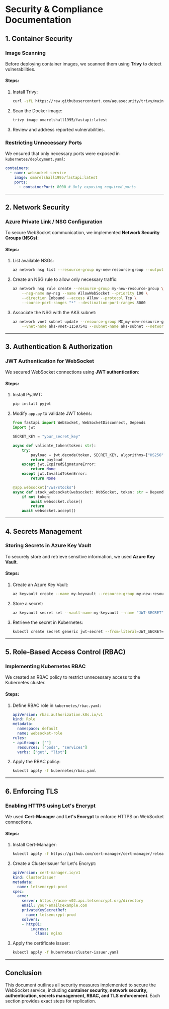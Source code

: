 # Security & Compliance Documentation

## 1. Container Security

### Image Scanning
Before deploying container images, we scanned them using **Trivy** to detect vulnerabilities.

#### Steps:
1. Install Trivy:
   ```sh
   curl -sfL https://raw.githubusercontent.com/aquasecurity/trivy/main/contrib/install.sh | sh
   ```
2. Scan the Docker image:
   ```sh
   trivy image omarelshall1995/fastapi:latest
   ```
3. Review and address reported vulnerabilities.

### Restricting Unnecessary Ports
We ensured that only necessary ports were exposed in `kubernetes/deployment.yaml`:
```yaml
containers:
  - name: websocket-service
    image: omarelshall1995/fastapi:latest
    ports:
      - containerPort: 8000 # Only exposing required ports
```

---

## 2. Network Security

### Azure Private Link / NSG Configuration
To secure WebSocket communication, we implemented **Network Security Groups (NSGs)**:

#### Steps:
1. List available NSGs:
   ```sh
   az network nsg list --resource-group my-new-resource-group --output table
   ```
2. Create an NSG rule to allow only necessary traffic:
   ```sh
   az network nsg rule create --resource-group my-new-resource-group \
       --nsg-name my-nsg --name AllowWebSocket --priority 100 \
       --direction Inbound --access Allow --protocol Tcp \
       --source-port-ranges "*" --destination-port-ranges 8000
   ```
3. Associate the NSG with the AKS subnet:
   ```sh
   az network vnet subnet update --resource-group MC_my-new-resource-group_new-cluster-2_centralindia \
       --vnet-name aks-vnet-11597541 --subnet-name aks-subnet --network-security-group my-nsg
   ```

---

## 3. Authentication & Authorization

### JWT Authentication for WebSocket
We secured WebSocket connections using **JWT authentication**:

#### Steps:
1. Install PyJWT:
   ```sh
   pip install pyjwt
   ```
2. Modify `app.py` to validate JWT tokens:
   ```python
   from fastapi import WebSocket, WebSocketDisconnect, Depends
   import jwt

   SECRET_KEY = "your_secret_key"

   async def validate_token(token: str):
       try:
           payload = jwt.decode(token, SECRET_KEY, algorithms=["HS256"])
           return payload
       except jwt.ExpiredSignatureError:
           return None
       except jwt.InvalidTokenError:
           return None

   @app.websocket("/ws/stocks")
   async def stock_websocket(websocket: WebSocket, token: str = Depends(validate_token)):
       if not token:
           await websocket.close()
           return
       await websocket.accept()
   ```

---

## 4. Secrets Management

### Storing Secrets in Azure Key Vault
To securely store and retrieve sensitive information, we used **Azure Key Vault**.

#### Steps:
1. Create an Azure Key Vault:
   ```sh
   az keyvault create --name my-keyvault --resource-group my-new-resource-group --location centralindia
   ```
2. Store a secret:
   ```sh
   az keyvault secret set --vault-name my-keyvault --name "JWT-SECRET" --value "your_secret_key"
   ```
3. Retrieve the secret in Kubernetes:
   ```sh
   kubectl create secret generic jwt-secret --from-literal=JWT_SECRET=$(az keyvault secret show --name JWT-SECRET --vault-name my-keyvault --query value -o tsv)
   ```

---

## 5. Role-Based Access Control (RBAC)

### Implementing Kubernetes RBAC
We created an RBAC policy to restrict unnecessary access to the Kubernetes cluster.

#### Steps:
1. Define RBAC role in `kubernetes/rbac.yaml`:
   ```yaml
   apiVersion: rbac.authorization.k8s.io/v1
   kind: Role
   metadata:
     namespace: default
     name: websocket-role
   rules:
   - apiGroups: [""]
     resources: ["pods", "services"]
     verbs: ["get", "list"]
   ```
2. Apply the RBAC policy:
   ```sh
   kubectl apply -f kubernetes/rbac.yaml
   ```

---

## 6. Enforcing TLS

### Enabling HTTPS using Let's Encrypt
We used **Cert-Manager** and **Let's Encrypt** to enforce HTTPS on WebSocket connections.

#### Steps:
1. Install Cert-Manager:
   ```sh
   kubectl apply -f https://github.com/cert-manager/cert-manager/releases/latest/download/cert-manager.yaml
   ```
2. Create a ClusterIssuer for Let's Encrypt:
   ```yaml
   apiVersion: cert-manager.io/v1
   kind: ClusterIssuer
   metadata:
     name: letsencrypt-prod
   spec:
     acme:
       server: https://acme-v02.api.letsencrypt.org/directory
       email: your-email@example.com
       privateKeySecretRef:
         name: letsencrypt-prod
       solvers:
       - http01:
           ingress:
             class: nginx
   ```
3. Apply the certificate issuer:
   ```sh
   kubectl apply -f kubernetes/cluster-issuer.yaml
   ```

---

## Conclusion
This document outlines all security measures implemented to secure the WebSocket service, including **container security, network security, authentication, secrets management, RBAC, and TLS enforcement**. Each section provides exact steps for replication.

